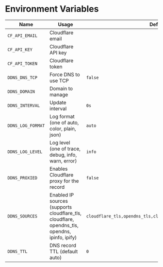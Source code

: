 # Environment Variables

| Name | Usage | Default |
| --- | --- | --- |
| `CF_API_EMAIL` | Cloudflare email | ` ` |
| `CF_API_KEY` | Cloudflare API key | ` ` |
| `CF_API_TOKEN` | Cloudflare token | ` ` |
| `DDNS_DNS_TCP` | Force DNS to use TCP | `false` |
| `DDNS_DOMAIN` | Domain to manage | ` ` |
| `DDNS_INTERVAL` | Update interval | `0s` |
| `DDNS_LOG_FORMAT` | Log format (one of auto, color, plain, json) | `auto` |
| `DDNS_LOG_LEVEL` | Log level (one of trace, debug, info, warn, error) | `info` |
| `DDNS_PROXIED` | Enables Cloudflare proxy for the record | `false` |
| `DDNS_SOURCES` | Enabled IP sources (supports cloudflare_tls, cloudflare, opendns_tls, opendns, ipinfo, ipify) | `cloudflare_tls,opendns_tls,cloudflare,opendns,ipinfo,ipify` |
| `DDNS_TTL` | DNS record TTL (default auto) | `0` |